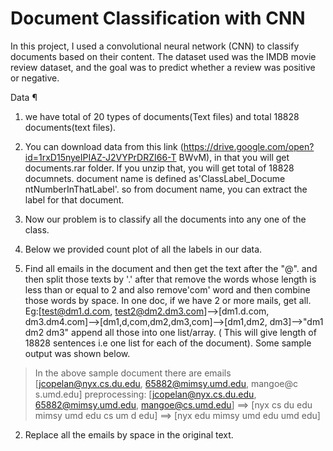 # Document Classification with CNN
In this project, I used a convolutional neural network (CNN) to classify documents based on their content. The dataset used was the IMDB movie review dataset, and the goal was to predict whether a review was positive or negative.

Data ¶
1. we have total of 20 types of documents(Text files) and total 18828 documents(text files).
2. You can download data from this link (https://drive.google.com/open?id=1rxD15nyeIPIAZ-J2VYPrDRZI66-T
BWvM), in that you will get documents.rar folder.
If you unzip that, you will get total of 18828 documnets. document name is defined as'ClassLabel_Docume
ntNumberInThatLabel'.
so from document name, you can extract the label for that document.
4. Now our problem is to classify all the documents into any one of the class.
5. Below we provided count plot of all the labels in our data.


1. Find all emails in the document and then get the text after the "@". and then split those texts by
'.'
after that remove the words whose length is less than or equal to 2 and also remove'com' word and then
combine those words by space.
In one doc, if we have 2 or more mails, get all.
Eg:[test@dm1.d.com, test2@dm2.dm3.com]-->[dm1.d.com, dm3.dm4.com]-->[dm1,d,com,dm2,dm3,com]-->[dm1,dm2,
dm3]-->"dm1 dm2 dm3"
append all those into one list/array. ( This will give length of 18828 sentences i.e one list for each
of the document).
Some sample output was shown below.
> In the above sample document there are emails [jcopelan@nyx.cs.du.edu, 65882@mimsy.umd.edu, mangoe@c
s.umd.edu]
preprocessing:
[jcopelan@nyx.cs.du.edu, 65882@mimsy.umd.edu, mangoe@cs.umd.edu] ==> [nyx cs du edu mimsy umd edu cs um
d edu] ==>
[nyx edu mimsy umd edu umd edu]
2. Replace all the emails by space in the original text.
